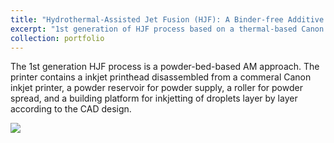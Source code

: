 ```yaml
---
title: "Hydrothermal-Assisted Jet Fusion (HJF): A Binder-free Additive Manufacturing Approach for Ceramics - 1st Generation "
excerpt: "1st generation of HJF process based on a thermal-based Canon inkjet cartridge.<br/><img src='/images/1st_gen_printer.jpg'>"
collection: portfolio
---
```


The 1st generation HJF process is a powder-bed-based AM approach. The printer contains a inkjet printhead disassembled from a commeral Canon inkjet printer, a powder reservoir for powder supply, a roller for powder spread, and a building platform for inkjetting of droplets layer by layer according to the CAD design.

<img src='/images/1st_gen_schematics_v.png'>
